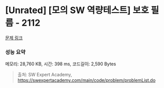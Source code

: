 # [Unrated] [모의 SW 역량테스트] 보호 필름 - 2112 

[문제 링크](https://swexpertacademy.com/main/code/problem/problemDetail.do?contestProbId=AV5V1SYKAaUDFAWu) 

### 성능 요약

메모리: 28,760 KB, 시간: 398 ms, 코드길이: 2,590 Bytes



> 출처: SW Expert Academy, https://swexpertacademy.com/main/code/problem/problemList.do